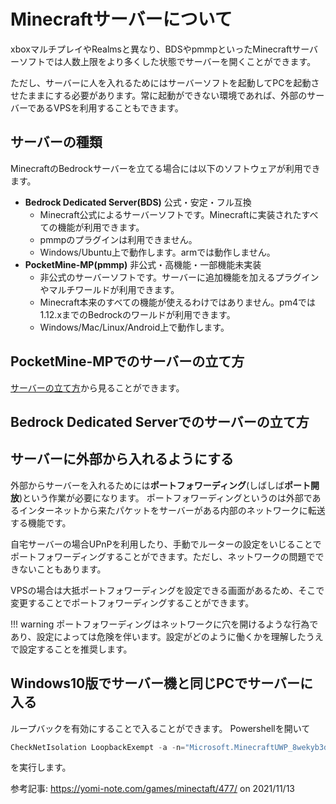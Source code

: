 # Minecraftサーバーについて
xboxマルチプレイやRealmsと異なり、BDSやpmmpといったMinecraftサーバーソフトでは人数上限をより多くした状態でサーバーを開くことができます。

ただし、サーバーに人を入れるためにはサーバーソフトを起動してPCを起動させたままにする必要があります。常に起動ができない環境であれば、外部のサーバーであるVPSを利用することもできます。

## サーバーの種類
MinecraftのBedrockサーバーを立てる場合には以下のソフトウェアが利用できます。

- **Bedrock Dedicated Server(BDS)** 公式・安定・フル互換
    - Minecraft公式によるサーバーソフトです。Minecraftに実装されたすべての機能が利用できます。
    - pmmpのプラグインは利用できません。
    - Windows/Ubuntu上で動作します。armでは動作しません。
- **PocketMine-MP(pmmp)** 非公式・高機能・一部機能未実装
    - 非公式のサーバーソフトです。サーバーに追加機能を加えるプラグインやマルチワールドが利用できます。
    - Minecraft本来のすべての機能が使えるわけではありません。pm4では1.12.xまでのBedrockのワールドが利用できます。
    - Windows/Mac/Linux/Android上で動作します。

## PocketMine-MPでのサーバーの立て方
[サーバーの立て方](/building/README.md)から見ることができます。

## Bedrock Dedicated Serverでのサーバーの立て方


## サーバーに外部から入れるようにする
外部からサーバーを入れるためには**ポートフォワーディング**(しばしば**ポート開放**)という作業が必要になります。
ポートフォワーディングというのは外部であるインターネットから来たパケットをサーバーがある内部のネットワークに転送する機能です。

自宅サーバーの場合UPnPを利用したり、手動でルーターの設定をいじることでポートフォワーディングすることができます。ただし、ネットワークの問題でできないこともあります。

VPSの場合は大抵ポートフォワーディングを設定できる画面があるため、そこで変更することでポートフォワーディングすることができます。

!!! warning
    ポートフォワーディングはネットワークに穴を開けるような行為であり、設定によっては危険を伴います。設定がどのように働くかを理解したうえで設定することを推奨します。

## Windows10版でサーバー機と同じPCでサーバーに入る
ループバックを有効にすることで入ることができます。
Powershellを開いて

```powershell
CheckNetIsolation LoopbackExempt -a -n="Microsoft.MinecraftUWP_8wekyb3d8bbwe"
```
を実行します。

参考記事: <https://yomi-note.com/games/minectaft/477/> on 2021/11/13